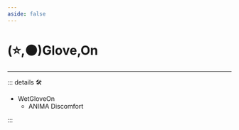 ```yaml
---
aside: false
---
```

# (⭐,🟠)<labor>Glove</labor>,<motor>On</motor>

---

<!-- =================================================== -->
<!-- =================================================== -->
<!-- =================================================== -->
<!-- =================================================== -->
<!-- =================================================== -->
::: details 🛠

- WetGloveOn
    - ANIMA Discomfort

:::
